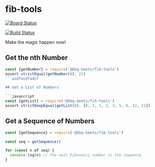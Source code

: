 # fib-tools

[![Board Status](https://dev.azure.com/issc29/5889ceb5-6da0-40b5-92c1-8e893549b136/99542af5-6e8e-4694-bb7a-4255dc708950/_apis/work/boardbadge/951a6e0f-5fab-4055-9b82-e47139cbeae8)](https://dev.azure.com/issc29/5889ceb5-6da0-40b5-92c1-8e893549b136/_boards/board/t/99542af5-6e8e-4694-bb7a-4255dc708950/Microsoft.RequirementCategory/)

[![Build Status](https://dev.azure.com/issc29/actions-deploy-demo/_apis/build/status/issc29-GHfB.actions-deploy-demo?branchName=master)](https://dev.azure.com/issc29/actions-deploy-demo/_build/latest?definitionId=2&branchName=master)

Make the magic happen now!

## Get the nth Number

```javascript
const {getNumber} = require('@bbq-beets/fib-tools')
assert.strictEqual(getNumber(8), 21)
```asdfasdfadsf

## Get a List of Numbers

```javascript
const {getList} = require('@bbq-beets/fib-tools')
assert.strictDeepEqual(getList(8), [0, 1, 1, 2, 3, 5, 8, 13, 21])
```

## Get a Sequence of Numbers

```javascript
const {getSequence} = require('@bbq-beets/fib-tools')

const seq = getSequence()

for (const n of seq) {
  console.log(n) // The next Fibonacci number in the sequence
}
```

